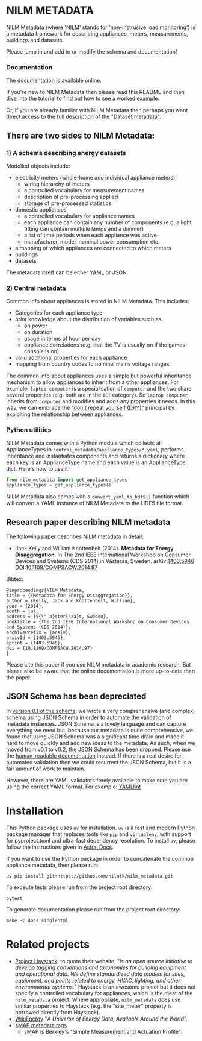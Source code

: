 NILM METADATA
=============

NILM Metadata (where 'NILM' stands for 'non-instrusive load
monitoring') is a metadata framework for describing appliances, meters,
measurements, buildings and datasets.

Please jump in and add to or modify the schema and documentation!

### Documentation

The
[documentation is available online](http://nilm-metadata.readthedocs.org).

If you're new to NILM Metadata then please read this README and then
dive into the [tutorial](http://nilm-metadata.readthedocs.org/en/latest/tutorial.html)
to find out how 
to see a worked example.

Or, if you are already familiar with NILM Metadata then perhaps you
want direct access to the full description of the
"[Dataset metadata](http://nilm-metadata.readthedocs.org/en/latest/dataset_metadata.html)".

## There are two sides to NILM Metadata:

### 1) A schema describing energy datasets

Modelled objects include:

* electricity meters (whole-home and individual appliance meters)
  * wiring hierarchy of meters
  * a controlled vocabulary for measurement names
  * description of pre-processing applied
  * storage of pre-processed statistics
* domestic appliances
  * a controlled vocabulary for appliance names
  * each appliance can contain any number of components (e.g. a
    light fitting can contain multiple lamps and a dimmer)
  * a list of time periods when each appliance was active
  * manufacturer, model, nominal power consumption etc.
* a mapping of which appliances are connected to which meters
* buildings
* datasets 

The metadata itself can be either
[YAML](http://en.wikipedia.org/wiki/YAML) or JSON.

### 2) Central metadata

Common info about appliances is stored in NILM Metadata.  This includes:

* Categories for each appliance type
* prior knowledge about the distribution of variables such as:
  * on power
  * on duration
  * usage in terms of hour per day
  * appliance correlations (e.g. that the TV is usually on if the
    games console is on)
* valid additional properties for each appliance
* mapping from country codes to nominal mains voltage ranges

The common info about appliances uses a simple but powerful
inheritance mechanism to allow appliances to inherit from a other
appliances.  For example, `laptop computer` is a specialisation of
`computer` and the two share several properties (e.g. both are in the
`ICT` category).  So `laptop computer` inherits from `computer` and
modifies and adds any properties it needs.  In this way, we can
embrace the
["don't repeat yourself (DRY)"](http://en.wikipedia.org/wiki/Don%27t_repeat_yourself)
principal by exploiting the relationship between appliances.

### Python utilities

NILM Metadata comes with a Python module which collects all 
ApplianceTypes in `central_metadata/appliance_types/*.yaml`,
performs inheritance and instantiates components and
returns a dictionary where each key is an ApplianceType name and each
value is an ApplianceType dict.  Here's how to use it:

```python
from nilm_metadata import get_appliance_types
appliance_types = get_appliance_types()
```

NILM Metadata also comes with a `convert_yaml_to_hdf5()` function
which will convert a YAML instance of NILM Metadata to the HDF5 file
format.

## Research paper describing NILM metadata

The following paper describes NILM metadata in detail:

* Jack Kelly and William Knottenbelt (2014). **Metadata for Energy
  Disaggregation**. In The 2nd IEEE International Workshop on Consumer
  Devices and Systems (CDS 2014) in Västerås, Sweden.
  arXiv:[1403.5946](http://arxiv.org/abs/1403.5946)
  DOI:[10.1109/COMPSACW.2014.97](http://dx.doi.org/10.1109/COMPSACW.2014.97)

Bibtex:

```
@inproceedings{NILM_Metadata,
title = {{Metadata for Energy Disaggregation}},
author = {Kelly, Jack and Knottenbelt, William},
year = {2014},
month = jul,
address = {V{\" a}ster{\aa}s, Sweden},
booktitle = {The 2nd IEEE International Workshop on Consumer Devices and Systems (CDS 2014)},
archivePrefix = {arXiv},
arxivId = {1403.5946},
eprint = {1403.5946},
doi = {10.1109/COMPSACW.2014.97}
}
```

Please cite this paper if you use NILM metadata in academic research.
But please also be aware that the online documentation is more
up-to-date than the paper.


## JSON Schema has been depreciated

In
[version 0.1 of the schema](https://github.com/nilmtk/nilm_metadata/tree/v0.1.0),
we wrote a very comprehensive (and complex) schema using
[JSON Schema](http://json-schema.org/) in order to automate the
validation of metadata instances.  JSON Schema is a lovely language
and can capture everything we need but, because our metadata is quite
comprehensive, we found that using JSON Schema was a significant time
drain and made it hard to move quickly and add new ideas to the
metadata.  As such, when we moved from v0.1 to v0.2, the JSON Schema
has been dropped.  Please use the
[human-readable documentation](http://nilm-metadata.readthedocs.org)
instead.  If there is a real desire for automated validation then we
could resurrect the JSON Schema, but it is a fair amount of work to
maintain.

However, there are YAML validators freely available to make sure you are 
using the correct YAML format.  For example: [YAMLlint](http://www.yamllint.com)


Installation
============

This Python package uses `uv` for installation. `uv` is a fast and modern Python package manager that replaces tools like `pip` and `virtualenv`, with support for pyproject.toml and ultra-fast dependency resolution. To install `uv`, please follow the instructions given in [Astral Docs](https://docs.astral.sh/uv/#installation).

If you want to use the Python package in order to concatenate the
common appliance metadata, then please run:

```
uv pip install git+https://github.com/nilmtk/nilm_metadata.git
```

To exceute tests please run from the project root directory:

```
pytest
```

To generate documentation please run from the project root directory:

```
make -C docs singlehtml
```

Related projects
================

* [Project Haystack](http://project-haystack.org/), to quote their
  website, "*is an open source initiative to develop tagging
  conventions and taxonomies for building equipment and operational
  data. We define standardized data models for sites, equipment, and
  points related to energy, HVAC, lighting, and other environmental
  systems.*"  Haystack is an awesome project but it does not specify a
  controlled vocabulary for appliances, which is the meat of the
  `nilm_metadata` project.  Where appropriate, `nilm_metadata` does
  use similar properties to Haystack (e.g. the "site_meter" property
  is borrowed directly from Haystack).
* [WikiEnergy](http://wiki-energy.org/) "*A Universe of Energy Data,
  Available Around the World*".
* [sMAP metadata tags](http://www.eecs.berkeley.edu/~stevedh/smap2/tags.html)
  - sMAP is Berkley's "Simple Measurement and Actuation Profile".
